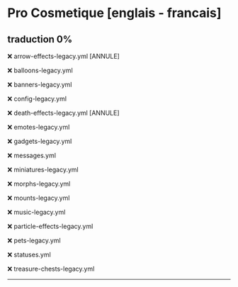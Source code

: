 # Pro Cosmetique [englais - francais] 

## traduction 0%

❌ arrow-effects-legacy.yml  [ANNULE]

❌ balloons-legacy.yml

❌ banners-legacy.yml

❌ config-legacy.yml

❌ death-effects-legacy.yml  [ANNULE] 

❌ emotes-legacy.yml

❌ gadgets-legacy.yml

❌ messages.yml

❌ miniatures-legacy.yml

❌ morphs-legacy.yml

❌ mounts-legacy.yml

❌ music-legacy.yml

❌ particle-effects-legacy.yml

❌ pets-legacy.yml

❌ statuses.yml

❌ treasure-chests-legacy.yml
___
